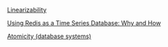 [Linearizability](https://en.wikipedia.org/wiki/Linearizability)

[Using Redis as a Time Series Database: Why and How](https://www.infoq.com/articles/redis-time-series)

[Atomicity (database systems)](https://en.wikipedia.org/wiki/Atomicity_(database_systems))